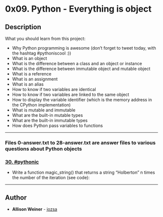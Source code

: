 # 0x09. Python - Everything is object

## Description
What you should learn from this project:

* Why Python programming is awesome (don’t forget to tweet today, with the hashtag #pythoniscool :))
* What is an object
* What is the difference between a class and an object or instance
* What is the difference between immutable object and mutable object
* What is a reference
* What is an assignment
* What is an alias
* How to know if two variables are identical
* How to know if two variables are linked to the same object
* How to display the variable identifier (which is the memory address in the CPython implementation)
* What is mutable and immutable
* What are the built-in mutable types
* What are the built-in immutable types
* How does Python pass variables to functions

---

### Files 0-answer.txt to 28-answer.txt are answer files to various questions about Python objects

### [30. #pythonic](./100-magic_string.py)
* Write a function magic_string() that returns a string “Holberton” n times the number of the iteration (see code):

---

## Author
* **Allison Weiner** - [jozsa](https://github.com/jozsa)
